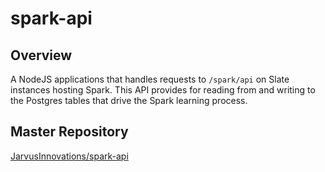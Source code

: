 # spark-api

## Overview
A NodeJS applications that handles requests to `/spark/api` on Slate instances hosting Spark. This API
provides for reading from and writing to the Postgres tables that drive the Spark learning process.

## Master Repository
[JarvusInnovations/spark-api](https://github.com/JarvusInnovations/spark-api)